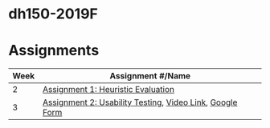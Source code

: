 # dh150-2019F

# Assignments

Week | Assignment #/Name | 
-----| ------------------| 
2 | [Assignment 1: Heuristic Evaluation](https://docs.google.com/document/d/1AE_OGc_Di2gys4KxIe-0xm7ejuwCuG44FpJ2htfKvIk/edit?usp=sharing)  
3 | [Assignment 2: Usability Testing](https://docs.google.com/document/d/1HX96aPqkQ3-PZaDKUuxAauj3f70DSZBaPpjFUhk-A1U/edit?usp=sharing), [Video Link](https://drive.google.com/file/d/1jxYNHZyAKt7O8DE4CQfA781S-hFMlElH/view?usp=sharing), [Google Form](https://forms.gle/zMr8MCSfV8tP6eZdA)
